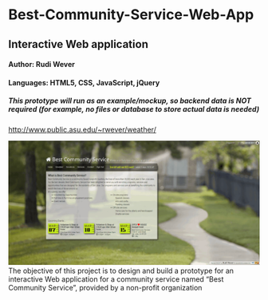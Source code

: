 # Best-Community-Service-Web-App
## Interactive Web application

#### Author: Rudi Wever
#### Languages: HTML5, CSS, JavaScript, jQuery
##### *This prototype will run as an example/mockup, so backend data is NOT required (for example, no files or database to store actual data is needed)*
http://www.public.asu.edu/~rwever/weather/



![Best Community Service Mainpage screenshot](https://github.com/rwever-projects/Best-Community-Service-Web-App/blob/master/BCS_Mainpage_Screenshot.png)
The objective of this project is to design and build a prototype for an interactive Web application for a community service named “Best Community Service”, provided by a non-profit organization
